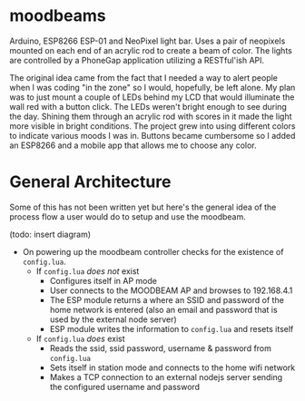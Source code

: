 # moodbeams
Arduino, ESP8266 ESP-01 and NeoPixel light bar. Uses a pair of neopixels mounted on each end of an acrylic rod to create a beam of color. The lights are controlled by a PhoneGap application utilizing a RESTful'ish API.

The original idea came from the fact that I needed a way to alert people when I was coding "in the zone" so I would, hopefully, be left alone. My plan was to just mount a couple of LEDs behind my LCD that would illuminate the wall red with a button click. The LEDs weren't bright enough to see during the day. Shining them through an acrylic rod with scores in it made the light more visible in bright conditions. The project grew into using different colors to indicate various moods I was in. Buttons became cumbersome so I added an ESP8266 and a mobile app that allows me to choose any color.

# General Architecture
Some of this has not been written yet but here's the general idea of the process flow a user would do to setup and use the moodbeam.

(todo: insert diagram)

* On powering up the moodbeam controller checks for the existence of `config.lua`.
    * If `config.lua` _does not_ exist
        * Configures itself in AP mode
        * User connects to the MOODBEAM AP and browses to 192.168.4.1
        * The ESP module returns a where an SSID and password of the home network is entered (also an email and password that is used by the external node server)
        * ESP module writes the information to `config.lua` and resets itself
    * If `config.lua` _does_ exist
        * Reads the ssid, ssid password, username & password from `config.lua`
        * Sets itself in station mode and connects to the home wifi network
        * Makes a TCP connection to an external nodejs server sending the configured username and password


